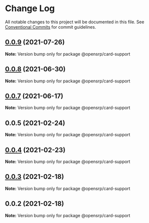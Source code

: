 # Change Log

All notable changes to this project will be documented in this file.
See [Conventional Commits](https://conventionalcommits.org) for commit guidelines.

## [0.0.9](https://github.com/opensrp/web/compare/@opensrp/card-support@0.0.7...@opensrp/card-support@0.0.9) (2021-07-26)

**Note:** Version bump only for package @opensrp/card-support

## [0.0.8](https://github.com/opensrp/web/compare/@opensrp/card-support@0.0.7...@opensrp/card-support@0.0.8) (2021-06-30)

**Note:** Version bump only for package @opensrp/card-support

## [0.0.7](https://github.com/opensrp/web/compare/@opensrp/card-support@0.0.6...@opensrp/card-support@0.0.7) (2021-06-17)

**Note:** Version bump only for package @opensrp/card-support

## 0.0.5 (2021-02-24)

**Note:** Version bump only for package @opensrp/card-support

## [0.0.4](https://github.com/opensrp/web/compare/@opensrp/card-support@0.0.3...@opensrp/card-support@0.0.4) (2021-02-23)

**Note:** Version bump only for package @opensrp/card-support

## [0.0.3](https://github.com/opensrp/web/compare/@opensrp/card-support@0.0.2...@opensrp/card-support@0.0.3) (2021-02-18)

**Note:** Version bump only for package @opensrp/card-support

## 0.0.2 (2021-02-18)

**Note:** Version bump only for package @opensrp/card-support
